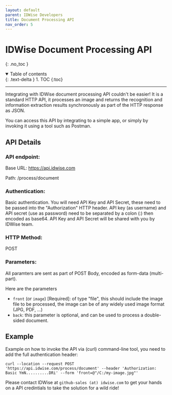 ```yaml
---
layout: default
parent: IDWise Developers
title: Document Processing API 
nav_order: 5
---
```


# IDWise Document Processing API
{: .no_toc }

<details open markdown="block">
  <summary>
    Table of contents
  </summary>
  {: .text-delta }
1. TOC
{:toc}
</details>

---


Integrating with IDWise document processing API couldn't be easier! It is a standard HTTP API, it processes an image and returns the recognition and information extraction results synchronously as part of the HTTP response as JSON.

You can access this API by integrating to a simple app, or simply by invoking it using a tool such as Postman.

## API Details 
### API endpoint: 
Base URL: https://api.idwise.com

Path: /process/document

### Authentication: 
Basic authentication.
You will need API Key and API Secret, these need to be passed into the "Authorization" HTTP header. API key (as username) and API secret (use as password) need to be separated by a colon (:) then encoded as base64.
API Key and API Secret will be shared with you by IDWise team.

### HTTP Method: 
POST

### Parameters:
All paramters are sent as part of POST Body, encoded as form-data (multi-part).

Here are the parameters
-   `front` (or `image`) [Required]: of type "file", this should include the image file to be processed, the image can be of any widely used image format (JPG, PDF, ...)
-   `back`: this parameter is optional, and can be used to process a double-sided document.

## Example
Example on how to invoke the API via (curl) command-line tool, you need to add the full authentication header:

`curl --location --request POST 'https://api.idwise.com/process/document' --header 'Authorization: Basic YmN..........DRi' --form 'front=@"/C:/my-image.jpg"'`

Please contact IDWise at `github-sales (at) idwise.com` to get your hands on a API credintials to take the solution for a wild ride!
